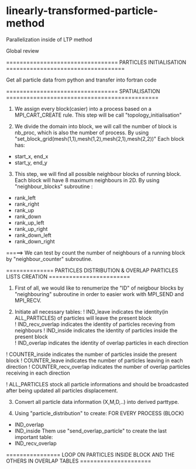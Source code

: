 # linearly-transformed-particle-method
Parallelization inside of LTP method

Global review

================================= PARTICLES INITIALISATION ===================================

Get all particle data from python and transfer into fortran code

================================= SPATIALISATION =============================================

1. We assign every block(casier) into a process based on a MPI_CART_CREATE rule.
This step will be call "topology_initialisation"

2. We divide the domain into block, we will call the number of block is nb_proc, which is also the number of process. By using "set_block_grid(mesh(1,1),mesh(1,2),mesh(2,1),mesh(2,2))"
Each block has:
+ start_x, end_x
+ start_y, end_y

3. This step, we will find all possible neighbour blocks of running block. Each block will have 8 maximum neighbours in 2D. By using "neighbour_blocks" subroutine :
+ rank_left 
+ rank_right 
+ rank_up 
+ rank_down 
+ rank_up_left 
+ rank_up_right 
+ rank_down_left 
+ rank_down_right 

=====> We can test by count the number of neighbours of a running block by "neighbour_counter" subroutine.

 
 
 ============== PARTICLES DISTRIBUTION &  OVERLAP PARTICLES LISTS CREATION ========================

1. First of all, we would like to renumerize the "ID" of neigbour blocks by "neighbouring" subroutine in order to easier work with MPI_SEND and MPI_RECV.

2. Initiate all necessary tables:
! IND_leave indicates the identity(in ALL_PARTICLES) of particles will leave the present block	
! IND_recv_overlap indicates the identity of particles receving from neighbours	
! IND_inside indicates the identity of particles inside the present block	
! IND_overlap indicates the identity of overlap particles in each direction	

! COUNTER_inside indicates the number of particles inside the present block
! COUNTER_leave indicates the number of particles leaving in each direction
! COUNTER_recv_overlap indicates the number of overlap particles receiving in each direction 

! ALL_PARTICLES stock all particle informations and should be broadcasted after being updated all particles displacement.

3. Convert all particle data information (X,M,D,..) into derived parttype.

4. Using "particle_distribution" to create:
FOR EVERY PROCESS (BLOCK)
+ IND_overlap
+ IND_inside
Them use "send_overlap_particle" to create the last important table:
+ IND_recv_overlap

================ LOOP ON PARTICLES INSIDE BLOCK AND THE OTHERS IN OVERLAP TABLES =====================





